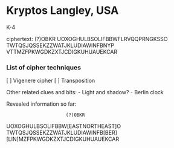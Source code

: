 # Kryptos Langley, USA

K-4

ciphertext:
(?)OBKR
UOXOGHULBSOLIFBBWFLRVQQPRNGKSSO
TWTQSJQSSEKZZWATJKLUDIAWINFBNYP
VTTMZFPKWGDKZXTJCDIGKUHUAUEKCAR

### List of cipher techniques
[ ] Vigenere cipher
[ ] Transposition

Other related clues and bits:
    - Light and shadow?
    - Berlin clock

Revealed information so far:

                          (?)OBKR
UOXOGHULBSOLIFBBW[EASTNORTHEAST]O
TWTQSJQSSEKZZWATJKLUDIAWINFB[BER]
[LIN]MZFPKWGDKZXTJCDIGKUHUAUEKCAR
